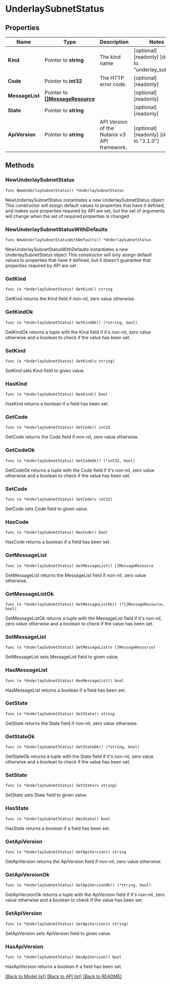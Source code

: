 # UnderlaySubnetStatus

## Properties

Name | Type | Description | Notes
------------ | ------------- | ------------- | -------------
**Kind** | Pointer to **string** | The kind name | [optional] [readonly] [default to "underlay_subnet"]
**Code** | Pointer to **int32** | The HTTP error code. | [optional] [readonly] 
**MessageList** | Pointer to [**[]MessageResource**](MessageResource.md) |  | [optional] [readonly] 
**State** | Pointer to **string** |  | [optional] [readonly] 
**ApiVersion** | Pointer to **string** | API Version of the Nutanix v3 API framework. | [optional] [readonly] [default to "3.1.0"]

## Methods

### NewUnderlaySubnetStatus

`func NewUnderlaySubnetStatus() *UnderlaySubnetStatus`

NewUnderlaySubnetStatus instantiates a new UnderlaySubnetStatus object
This constructor will assign default values to properties that have it defined,
and makes sure properties required by API are set, but the set of arguments
will change when the set of required properties is changed

### NewUnderlaySubnetStatusWithDefaults

`func NewUnderlaySubnetStatusWithDefaults() *UnderlaySubnetStatus`

NewUnderlaySubnetStatusWithDefaults instantiates a new UnderlaySubnetStatus object
This constructor will only assign default values to properties that have it defined,
but it doesn't guarantee that properties required by API are set

### GetKind

`func (o *UnderlaySubnetStatus) GetKind() string`

GetKind returns the Kind field if non-nil, zero value otherwise.

### GetKindOk

`func (o *UnderlaySubnetStatus) GetKindOk() (*string, bool)`

GetKindOk returns a tuple with the Kind field if it's non-nil, zero value otherwise
and a boolean to check if the value has been set.

### SetKind

`func (o *UnderlaySubnetStatus) SetKind(v string)`

SetKind sets Kind field to given value.

### HasKind

`func (o *UnderlaySubnetStatus) HasKind() bool`

HasKind returns a boolean if a field has been set.

### GetCode

`func (o *UnderlaySubnetStatus) GetCode() int32`

GetCode returns the Code field if non-nil, zero value otherwise.

### GetCodeOk

`func (o *UnderlaySubnetStatus) GetCodeOk() (*int32, bool)`

GetCodeOk returns a tuple with the Code field if it's non-nil, zero value otherwise
and a boolean to check if the value has been set.

### SetCode

`func (o *UnderlaySubnetStatus) SetCode(v int32)`

SetCode sets Code field to given value.

### HasCode

`func (o *UnderlaySubnetStatus) HasCode() bool`

HasCode returns a boolean if a field has been set.

### GetMessageList

`func (o *UnderlaySubnetStatus) GetMessageList() []MessageResource`

GetMessageList returns the MessageList field if non-nil, zero value otherwise.

### GetMessageListOk

`func (o *UnderlaySubnetStatus) GetMessageListOk() (*[]MessageResource, bool)`

GetMessageListOk returns a tuple with the MessageList field if it's non-nil, zero value otherwise
and a boolean to check if the value has been set.

### SetMessageList

`func (o *UnderlaySubnetStatus) SetMessageList(v []MessageResource)`

SetMessageList sets MessageList field to given value.

### HasMessageList

`func (o *UnderlaySubnetStatus) HasMessageList() bool`

HasMessageList returns a boolean if a field has been set.

### GetState

`func (o *UnderlaySubnetStatus) GetState() string`

GetState returns the State field if non-nil, zero value otherwise.

### GetStateOk

`func (o *UnderlaySubnetStatus) GetStateOk() (*string, bool)`

GetStateOk returns a tuple with the State field if it's non-nil, zero value otherwise
and a boolean to check if the value has been set.

### SetState

`func (o *UnderlaySubnetStatus) SetState(v string)`

SetState sets State field to given value.

### HasState

`func (o *UnderlaySubnetStatus) HasState() bool`

HasState returns a boolean if a field has been set.

### GetApiVersion

`func (o *UnderlaySubnetStatus) GetApiVersion() string`

GetApiVersion returns the ApiVersion field if non-nil, zero value otherwise.

### GetApiVersionOk

`func (o *UnderlaySubnetStatus) GetApiVersionOk() (*string, bool)`

GetApiVersionOk returns a tuple with the ApiVersion field if it's non-nil, zero value otherwise
and a boolean to check if the value has been set.

### SetApiVersion

`func (o *UnderlaySubnetStatus) SetApiVersion(v string)`

SetApiVersion sets ApiVersion field to given value.

### HasApiVersion

`func (o *UnderlaySubnetStatus) HasApiVersion() bool`

HasApiVersion returns a boolean if a field has been set.


[[Back to Model list]](../README.md#documentation-for-models) [[Back to API list]](../README.md#documentation-for-api-endpoints) [[Back to README]](../README.md)


